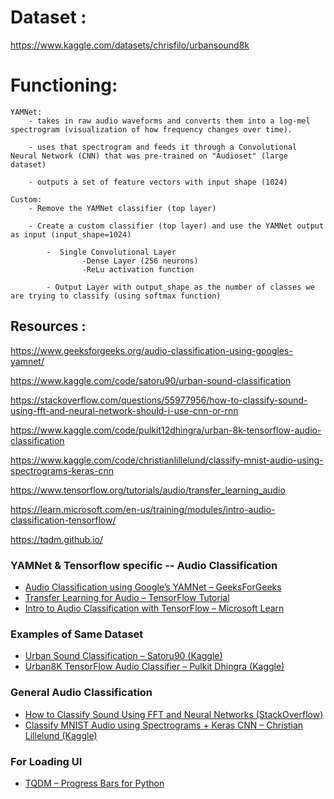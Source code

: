 # Dataset : 
https://www.kaggle.com/datasets/chrisfilo/urbansound8k


# Functioning: 
    YAMNet:
        - takes in raw audio waveforms and converts them into a log-mel spectrogram (visualization of how frequency changes over time).
        
        - uses that spectrogram and feeds it through a Convolutional Neural Network (CNN) that was pre-trained on "Audioset" (large dataset)
        
        - outputs a set of feature vectors with input shape (1024)

    Custom:
        - Remove the YAMNet classifier (top layer)

        - Create a custom classifier (top layer) and use the YAMNet output as input (input_shape=1024)

            -  Single Convolutional Layer 
                    -Dense Layer (256 neurons)
                    -ReLu activation function
            
            - Output Layer with output_shape as the number of classes we are trying to classify (using softmax function)
                 



## Resources :
https://www.geeksforgeeks.org/audio-classification-using-googles-yamnet/

https://www.kaggle.com/code/satoru90/urban-sound-classification

https://stackoverflow.com/questions/55977956/how-to-classify-sound-using-fft-and-neural-network-should-i-use-cnn-or-rnn

https://www.kaggle.com/code/pulkit12dhingra/urban-8k-tensorflow-audio-classification

https://www.kaggle.com/code/christianlillelund/classify-mnist-audio-using-spectrograms-keras-cnn

https://www.tensorflow.org/tutorials/audio/transfer_learning_audio

https://learn.microsoft.com/en-us/training/modules/intro-audio-classification-tensorflow/

https://tqdm.github.io/

### YAMNet & Tensorflow specific -- Audio Classification
- [Audio Classification using Google’s YAMNet – GeeksForGeeks](https://www.geeksforgeeks.org/audio-classification-using-googles-yamnet/)
- [Transfer Learning for Audio – TensorFlow Tutorial](https://www.tensorflow.org/tutorials/audio/transfer_learning_audio)
- [Intro to Audio Classification with TensorFlow – Microsoft Learn](https://learn.microsoft.com/en-us/training/modules/intro-audio-classification-tensorflow/)

### Examples of Same Dataset
- [Urban Sound Classification – Satoru90 (Kaggle)](https://www.kaggle.com/code/satoru90/urban-sound-classification)
- [Urban8K TensorFlow Audio Classifier – Pulkit Dhingra (Kaggle)](https://www.kaggle.com/code/pulkit12dhingra/urban-8k-tensorflow-audio-classification)

### General Audio Classification
- [How to Classify Sound Using FFT and Neural Networks (StackOverflow)](https://stackoverflow.com/questions/55977956/how-to-classify-sound-using-fft-and-neural-network-should-i-use-cnn-or-rnn)
- [Classify MNIST Audio using Spectrograms + Keras CNN – Christian Lillelund (Kaggle)](https://www.kaggle.com/code/christianlillelund/classify-mnist-audio-using-spectrograms-keras-cnn)

### For Loading UI
- [TQDM – Progress Bars for Python](https://tqdm.github.io/)
